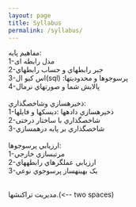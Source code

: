 ```yaml
---
layout: page
title: Syllabus
permalink: /syllabus/
---
```


مفاهیم پایه:
<br>
1-مدل رابطه ای
<br>
2-جبر رابطهاي و حساب رابطهاي
<br>
3-اس کیو ال(sql) :پرسوجوها و محدوديتها
<br>
4-پالايش شما و صورتهاي نرمال
<br>
<br>
ذخيرهسازي وشاخصگذاري:
<br>
1-ذخيرهسازي دادهها :ديسکها و فايلها
<br>
2-شاخصگذاري با ساختار درختی
<br>
3-شاخصگذاري بر پايه درهمسازي
<br>
<br>
ارزيابي پرسوجوها:
<br>
1-مرتبسازي خارجي
<br>
2-ارزيابي عملگرهاي رابطههاي
<br>
3-يک بهينهساز پرسوجوي نوعي<br>
<br>


مديريت تراکنشها.(<-- two spaces)</br><br>